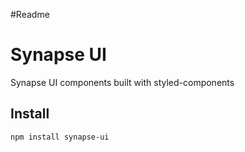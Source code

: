 #Readme

# Synapse UI
Synapse UI components built with styled-components


## Install

```sh
npm install synapse-ui
```




